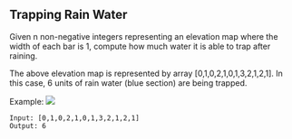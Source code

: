 ## Trapping Rain Water

Given n non-negative integers representing an elevation map where the width of each bar is 1, compute how much water it is able to trap after raining.


The above elevation map is represented by array [0,1,0,2,1,0,1,3,2,1,2,1]. In this case, 6 units of rain water (blue section) are being trapped. 

Example:
![](https://assets.leetcode.com/uploads/2018/10/22/rainwatertrap.png)
```
Input: [0,1,0,2,1,0,1,3,2,1,2,1]
Output: 6
```